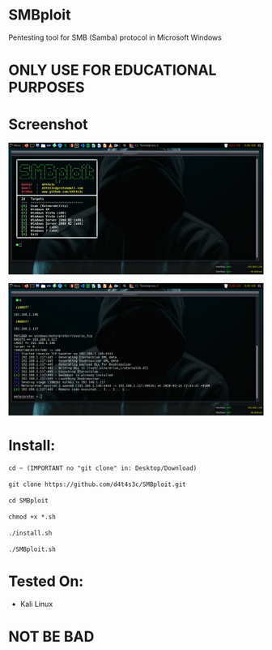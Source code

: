 # SMBploit

Pentesting tool for SMB (Samba) protocol in Microsoft Windows

# ONLY USE FOR EDUCATIONAL PURPOSES

# Screenshot

![](/screenshot/screenshot1.png)

![](/screenshot/screenshot2.png)

# Install:
```
cd ~ (IMPORTANT no "git clone" in: Desktop/Download)

git clone https://github.com/d4t4s3c/SMBploit.git

cd SMBploit

chmod +x *.sh

./install.sh

./SMBploit.sh
```
# Tested On:

- Kali Linux

# NOT BE BAD


